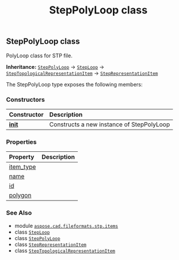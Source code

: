 ﻿---
title: StepPolyLoop class
second_title: Aspose.CAD for Python via .NET API References
description: 
type: docs
weight: 500
url: /python-net/aspose.cad.fileformats.stp.items/steppolyloop/
is_root: false
---

## StepPolyLoop class

PolyLoop class for STP file.



**Inheritance:** [`StepPolyLoop`](/cad/python-net/aspose.cad.fileformats.stp.items/steppolyloop) → 
[`StepLoop`](/cad/python-net/aspose.cad.fileformats.stp.items/steploop) → 
[`StepTopologicalRepresentationItem`](/cad/python-net/aspose.cad.fileformats.stp.items/steptopologicalrepresentationitem) → 
[`StepRepresentationItem`](/cad/python-net/aspose.cad.fileformats.stp.items/steprepresentationitem)



The StepPolyLoop type exposes the following members:

### Constructors
| Constructor | Description |
| :- | :- |
| [__init__](/cad/python-net/aspose.cad.fileformats.stp.items/steppolyloop/__init__/#str-System.Collections.Generic.List<StepCartesianPoint>) | Constructs a new instance of StepPolyLoop |


### Properties
| Property | Description |
| :- | :- |
| [item_type](/cad/python-net/aspose.cad.fileformats.stp.items/steppolyloop/item_type) |  |
| [name](/cad/python-net/aspose.cad.fileformats.stp.items/steppolyloop/name) |  |
| [id](/cad/python-net/aspose.cad.fileformats.stp.items/steppolyloop/id) |  |
| [polygon](/cad/python-net/aspose.cad.fileformats.stp.items/steppolyloop/polygon) |  |



### See Also
* module [`aspose.cad.fileformats.stp.items`](..)
* class [`StepLoop`](/cad/python-net/aspose.cad.fileformats.stp.items/steploop)
* class [`StepPolyLoop`](/cad/python-net/aspose.cad.fileformats.stp.items/steppolyloop)
* class [`StepRepresentationItem`](/cad/python-net/aspose.cad.fileformats.stp.items/steprepresentationitem)
* class [`StepTopologicalRepresentationItem`](/cad/python-net/aspose.cad.fileformats.stp.items/steptopologicalrepresentationitem)
